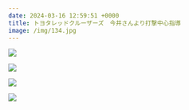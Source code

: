 ```yaml
---
date: 2024-03-16 12:59:51 +0000
title: トヨタレッドクルーザーズ　今井さんより打撃中心指導
image: /img/134.jpg
---
```

![](/img/135.jpg)

![](/img/136.jpg)

![](/img/137.jpg)

![](/img/138.jpg)
